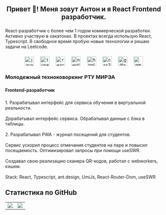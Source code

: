 <h2 align="center">Привет 👋! Меня зовут Антон и я React Frontend разработчик.</h2>

###

<p align="left">React-разработчик с более чем 1 годом коммерческой разработки. Активно участвую в хакатонах. В проектах всегда использую React, Typescript. В свободное время пробую новые технологии и решаю задачи на Leetcode.</p>

###

<div align="center">
  <img src="https://cdn.jsdelivr.net/gh/devicons/devicon/icons/javascript/javascript-original.svg" height="30" alt="javascript logo"  />
  <img width="12" />
  <img src="https://cdn.jsdelivr.net/gh/devicons/devicon/icons/typescript/typescript-plain.svg" height="30" alt="typescript logo"  />
  <img width="12" />
  <img src="https://cdn.jsdelivr.net/gh/devicons/devicon/icons/react/react-original.svg" height="30" alt="react logo"  />
  <img width="12" />
  <img src="https://cdn.jsdelivr.net/gh/devicons/devicon/icons/nextjs/nextjs-line.svg" height="30" alt="nextjs logo"  />
  <img width="12" />
  <img src="https://cdn.jsdelivr.net/gh/devicons/devicon/icons/html5/html5-plain.svg" height="30" alt="html5 logo"  />
  <img width="12" />
  <img src="https://cdn.jsdelivr.net/gh/devicons/devicon/icons/css3/css3-plain.svg" height="30" alt="css3 logo"  />
  <img width="12" />
  <img src="https://cdn.jsdelivr.net/gh/devicons/devicon/icons/gitlab/gitlab-original.svg" height="30" alt="gitlab logo"  />
  <img width="12" />
  <img src="https://cdn.jsdelivr.net/gh/devicons/devicon/icons/webpack/webpack-plain.svg" height="30" alt="webpack logo"  />
</div>

###

<h3 align="left">Молодежный техноковоркинг РТУ МИРЭА</h3>

###

<h4 align="left">Frontend-разработчик</h4>

###

<p align="left">1. Разрабатывал интерфейс для сервиса обучения в виртуальной реальности.<br><br>Дорабатывал интерфейс сервиса. Обрабатывал данные с бэка в таблицы.<br><br>2. Разрабатывал PWA - журнал посещений для студентов.<br><br>Сервис ускорил процесс отмечания студентов на паре и повысил посещаемость. Оптимизировал запросы при помощи useSWR.<br><br>Создавал свою реализацию сканера QR-кодов, работал с webworkers, кэшем.<br><br>Stack: React, Typescript, ant.design, UmiJs, React-Router-Dom, useSWR</p>

###

## Статистика по GitHub
<table align="center"><tr><td valign="top" width="50%">

<div align="center"><img src="https://github-readme-stats.vercel.app/api/top-langs/?username=payne3105&hide_border=true&layout=compact" align="center" /></div>

</td><td valign="top" width="50%">

<div align="center"><img src="https://github-readme-stats.vercel.app/api?username=payne3105&show_icons=true&count_private=true&hide_border=true" align="center" /></div>

</td></tr></table>  

<br/>  
